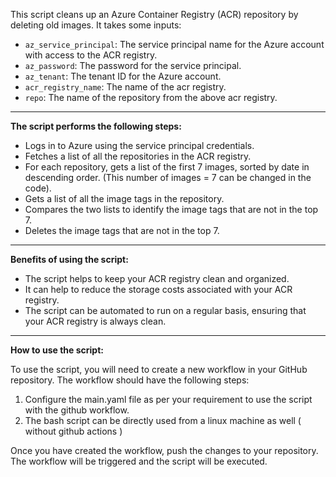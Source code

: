 


This script cleans up an Azure Container Registry (ACR) repository by deleting old images. It takes some inputs:

- `az_service_principal`: The service principal name for the Azure account with access to the ACR registry.
- `az_password`: The password for the service principal.
- `az_tenant`: The tenant ID for the Azure account.
- `acr_registry_name`: The name of the acr registry.
- `repo`: The name of the repository from the above acr registry.

---

**The script performs the following steps:**

- Logs in to Azure using the service principal credentials.
- Fetches a list of all the repositories in the ACR registry.
- For each repository, gets a list of the first 7 images, sorted by date in descending order. (This number of images = 7 can be changed in the code). 
- Gets a list of all the image tags in the repository.
- Compares the two lists to identify the image tags that are not in the top 7.
- Deletes the image tags that are not in the top 7.

---

**Benefits of using the script:**

- The script helps to keep your ACR registry clean and organized.
- It can help to reduce the storage costs associated with your ACR registry.
- The script can be automated to run on a regular basis, ensuring that your ACR registry is always clean.

---

**How to use the script:**

To use the script, you will need to create a new workflow in your GitHub repository. The workflow should have the following steps:

1. Configure the main.yaml file as per your requirement to use the script with the github workflow.
2. The bash script can be directly used from a linux machine as well ( without github actions )

Once you have created the workflow, push the changes to your repository. The workflow will be triggered and the script will be executed.

